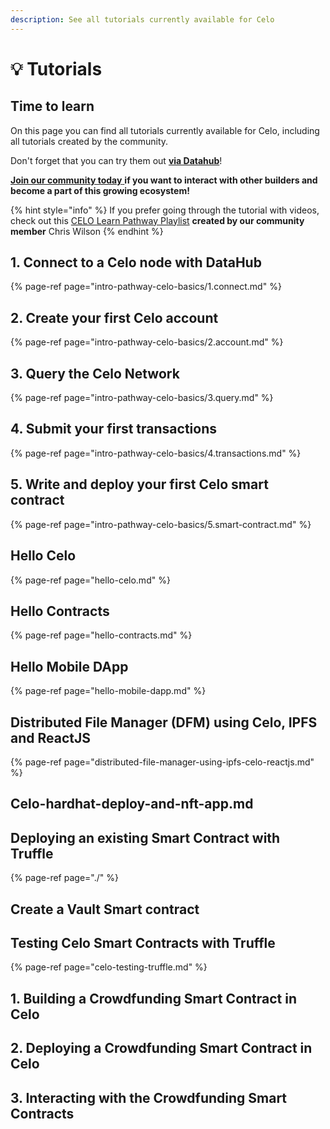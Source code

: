 ```yaml
---
description: See all tutorials currently available for Celo
---
```


# 💡 Tutorials

## Time to learn

On this page you can find all tutorials currently available for Celo, including all tutorials created by the community.

Don't forget that you can try them out [**via Datahub**](https://datahub.figment.io/sign_up?service=celo)!

[**Join our community today** ](https://discord.gg/fszyM7K)**if you want to interact with other builders and become a part of this growing ecosystem!**

{% hint style="info" %}
If you prefer going through the tutorial with videos, check out this [CELO Learn Pathway Playlist](https://www.youtube.com/playlist?list=PLkgTdjgP1aUCmcXrTxyRReS5OSLXlqGzB) **created by our community member** Chris Wilson
{% endhint %}

## 1. Connect to a Celo node with DataHub

{% page-ref page="intro-pathway-celo-basics/1.connect.md" %}

## 2. Create your first Celo account

{% page-ref page="intro-pathway-celo-basics/2.account.md" %}

## 3. Query the Celo Network

{% page-ref page="intro-pathway-celo-basics/3.query.md" %}

## 4. Submit your first transactions

{% page-ref page="intro-pathway-celo-basics/4.transactions.md" %}

## 5. Write and deploy your first Celo smart contract

{% page-ref page="intro-pathway-celo-basics/5.smart-contract.md" %}

## Hello Celo

{% page-ref page="hello-celo.md" %}

## Hello Contracts

{% page-ref page="hello-contracts.md" %}

## Hello Mobile DApp

{% page-ref page="hello-mobile-dapp.md" %}

## Distributed File Manager \(DFM\) using Celo, IPFS and ReactJS

{% page-ref page="distributed-file-manager-using-ipfs-celo-reactjs.md" %}

## Celo-hardhat-deploy-and-nft-app.md

## Deploying an existing Smart Contract with Truffle

{% page-ref page="./" %}

## Create a Vault Smart contract

## Testing Celo Smart Contracts with Truffle

{% page-ref page="celo-testing-truffle.md" %}

## 1. Building a Crowdfunding Smart Contract in Celo

## 2. Deploying a Crowdfunding Smart Contract in Celo

## 3. Interacting with the Crowdfunding Smart Contracts

